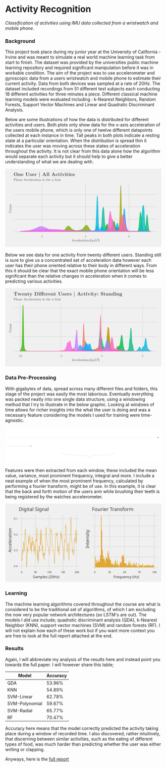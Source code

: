 # Activity Recognition

*Classification of activities using IMU data collected from a wristwatch and mobile phone.*

### Background

This project took place during my junior year at the University of California - Irvine and was meant to simulate a real world machine learning task from start to finish. The dataset was provided by the universities public machine learning repository and required significant manipulation before it was in workable condition. The aim of the project was to use accelerometer and gyroscopic data from a users wristwatch and mobile phone to estimate their current activity. Data from both devices was sampled at a rate of 20Hz. The dataset included recordings from 51 different test subjects each conducting 18 different activities for three minutes a piece. Different classical machine learning models were evaluated including : k-Nearest Neighbors, Random Forests, Support Vector Machines and Linear and Quadratic Discriminant Analysis.

Below are some illustrations of how the data is distributed for different activities and users. Both plots only show data for the x-axis acceleration of the users mobile phone, which is only one of twelve different datapoints collected at each instance in time. Tall peaks in both plots indicate a resting state at a particular orientation. When the distribution is spread thin it indicates the user was moving across these states of acceleration throughout the activity. It is not clear from this data alone how the algorithm would separate each activity but it should help to give a better understanding of what we are dealing with.

<center>
<img src=".\media\portfolio\activity_recognition\all_actvts.svg">
</center>

Below we see data for one activity from twenty different users. Standing still is sure to give us a concentrated set of acceleration data however each user has their phone oriented relative to their body in different ways. From this it should be clear that the exact mobile phone orientation will be less significant than the relative changes in acceleration when it comes to predicting various activities. 

<center>
<img src=".\media\portfolio\activity_recognition\user_standing.svg">
</center>

### Data Pre-Processing

With gigabytes of data, spread across many different files and folders, this stage of the project was easily the most laborious. Eventually everything was packed neatly into one single data structure, using a windowing method that I try to illustrate in the below graphic. Looking at windows of time allows for richer insights into the what the user is doing and was a necessary feature considering the models I used for training were time-agnostic.

<center>
<img src=".\media\portfolio\activity_recognition\windowing_white.svg">
</center>

Features were then extracted from each window, these included the mean value, variance, most prominent frequency, integral and more. I include a neat example of when the most prominent frequency, calculated by performing a fourier transform, might be of use. In this example, it is clear that the back and forth motion of the users arm while brushing their teeth is being registered by the watches accelerometer.

<center>
<img src=".\media\portfolio\activity_recognition\fft_grid_alt1.svg">
</center>

### Learning

The machine learning algorithms covered throughout the course are what is considered to be the traditional set of algorithms, of which I am excluding the now very popular network architectures (so LSTM's are out). The models I *did* use include; quadratic discriminant analysis (QDA), k-Nearest Neighbor (KNN), support vector machines (SVM) and random forests (RF). I will not explain how each of these work but if you want more context you are free to look at the full report attached at the end.  

### Results

Again, I will abbreviate my analysis of the results here and instead point you towards the full paper. I will however share this table;

| Model          | Accuracy |
|----------------|----------|
| QDA            | 53.96%   |
| KNN            | 54.89%   |
| SVM-Linear     | 62.78%   |
| SVM-Polynomial | 59.67%   |
| SVM-Radial     | 65.77%   |
| RF             | 70.47%   |

Accuracy here means that the model correctly predicted the activity taking place during a window of recorded time. I also discovered, rather intuitively, that discerning between similar activities, such as the eating of different types of food, was much harder than predicting whether the user was either writing or clapping.

Anyways, here is the [full report](media/portfolio/activity_recognition/report.pdf)